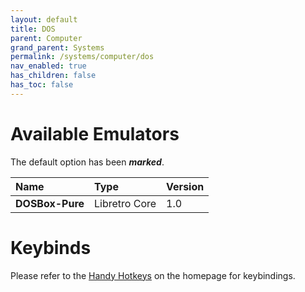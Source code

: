 ```yaml
---
layout: default
title: DOS
parent: Computer
grand_parent: Systems
permalink: /systems/computer/dos
nav_enabled: true
has_children: false
has_toc: false
---
```


# Available Emulators

The default option has been ***marked***.

| Name                     | Type             | Version           |
|:-------------------------|:-----------------|:------------------|
| **DOSBox-Pure**	       | Libretro Core    | 1.0               |


# Keybinds 

Please refer to the [Handy Hotkeys](/#handy-hotkeys) on the homepage for keybindings.